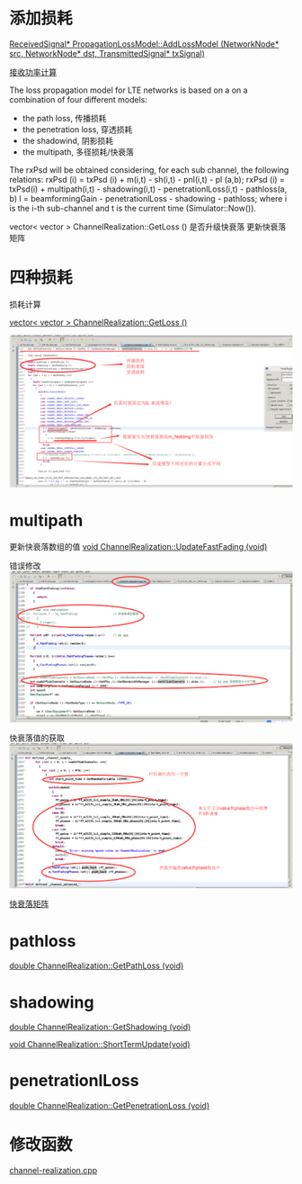 # 添加损耗 #

[ReceivedSignal* PropagationLossModel::AddLossModel (NetworkNode* src, NetworkNode* dst, TransmittedSignal* txSignal)](https://github.com/wu0hgl/nb-iot/blob/a7907b552f28821ae84cd063763490e68bb0c6b7/src/channel/propagation-model/propagation-loss-model.cpp#L81)

[接收功率计算](https://github.com/wu0hgl/nb-iot/blob/a7907b552f28821ae84cd063763490e68bb0c6b7/src/channel/propagation-model/propagation-loss-model.cpp#L184)

The loss propagation model for LTE networks is based on a on a combination of four different models:
- the path loss, 传播损耗
- the penetration loss, 穿透损耗
- the shadowind, 阴影损耗
- the multipath, 多径损耗/快衰落

The rxPsd will be obtained considering, for each sub channel, the following relations:
rxPsd (i) = txPsd (i) + m(i,t) - sh(i,t) - pnl(i,t) - pl (a,b);
rxPsd (i) = txPsd(i) + multipath(i,t) - shadowing(i,t) - penetrationlLoss(i,t) - pathloss(a, b)
                                l = beamformingGain - penetrationlLoss - shadowing - pathloss;
where i is the i-th sub-channel and t is the current time (Simulator::Now()).


vector< vector<double> >
ChannelRealization::GetLoss ()
是否升级快衰落
更新快衰落矩阵


# 四种损耗 #

损耗计算

[vector< vector<double> > ChannelRealization::GetLoss ()](https://github.com/wu0hgl/nb-iot/blob/a7907b552f28821ae84cd063763490e68bb0c6b7/src/channel/propagation-model/channel-realization.cpp#L1003)


![](https://raw.githubusercontent.com/wu0hgl/nb-iot/master/report/picture/channel_realization_3.png)



# multipath #

更新快衰落数组的值
[void ChannelRealization::UpdateFastFading (void)](https://github.com/wu0hgl/nb-iot/blob/a7907b552f28821ae84cd063763490e68bb0c6b7/src/channel/propagation-model/channel-realization.cpp#L1193) 


错误修改
![](https://raw.githubusercontent.com/wu0hgl/nb-iot/master/report/picture/channel_realization_1.png)

快衰落值的获取
![](https://raw.githubusercontent.com/wu0hgl/nb-iot/master/report/picture/channel_realization_2.png)


[快衰落矩阵](https://github.com/wu0hgl/nb-iot/tree/master/src/channel/propagation-model/FastFadingRealization/m2135_model)



# pathloss #

[double ChannelRealization::GetPathLoss (void)](https://github.com/wu0hgl/nb-iot/blob/a7907b552f28821ae84cd063763490e68bb0c6b7/src/channel/propagation-model/channel-realization.cpp#L450)


# shadowing #

[double ChannelRealization::GetShadowing (void)](https://github.com/wu0hgl/nb-iot/blob/a7907b552f28821ae84cd063763490e68bb0c6b7/src/channel/propagation-model/channel-realization.cpp#L750)


[void ChannelRealization::ShortTermUpdate(void)](https://github.com/wu0hgl/nb-iot/blob/a7907b552f28821ae84cd063763490e68bb0c6b7/src/channel/propagation-model/channel-realization.cpp#L327)


# penetrationlLoss #

[double ChannelRealization::GetPenetrationLoss (void)](https://github.com/wu0hgl/nb-iot/blob/a7907b552f28821ae84cd063763490e68bb0c6b7/src/channel/propagation-model/channel-realization.cpp#L775)


# 修改函数 #

[channel-realization.cpp](https://github.com/wu0hgl/nb-iot/blob/master/src/channel/propagation-model/channel-realization.cpp)